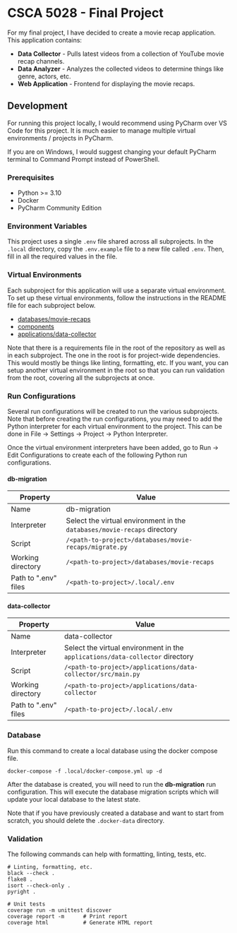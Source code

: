 # CSCA 5028 - Final Project

For my final project, I have decided to create a movie recap application. This application contains:

- **Data Collector** - Pulls latest videos from a collection of YouTube movie recap channels.
- **Data Analyzer** - Analyzes the collected videos to determine things like genre, actors, etc.
- **Web Application** - Frontend for displaying the movie recaps.

## Development

For running this project locally, I would recommend using PyCharm over VS Code for this project.
It is much easier to manage multiple virtual environments / projects in PyCharm.

If you are on Windows, I would suggest changing your default PyCharm terminal to Command Prompt instead of PowerShell.

### Prerequisites

- Python >= 3.10
- Docker
- PyCharm Community Edition

### Environment Variables

This project uses a single `.env` file shared across all subprojects.
In the `.local` directory, copy the `.env.example` file to a new file called `.env`.
Then, fill in all the required values in the file.

### Virtual Environments

Each subproject for this application will use a separate virtual environment.
To set up these virtual environments, follow the instructions in the README file for each subproject below.

- [databases/movie-recaps](./databases/movie-recaps/README.md)
- [components](./components/README.md)
- [applications/data-collector](./applications/data-collector/README.md)

Note that there is a requirements file in the root of the repository as well as in each subproject.
The one in the root is for project-wide dependencies. This would mostly be things like linting, formatting, etc.
If you want, you can setup another virtual environment in the root so that you can run validation from the root,
covering all the subprojects at once.

### Run Configurations

Several run configurations will be created to run the various subprojects. 
Note that before creating the run configurations, you may need to add the Python interpreter for each virtual
environment to the project. This can be done in File -> Settings -> Project -> Python Interpreter.

Once the virtual environment interpreters have been added, go to Run -> Edit Configurations to create each of
the following Python run configurations.

#### db-migration

| Property             | Value                                                                    |
|----------------------|--------------------------------------------------------------------------|
| Name                 | db-migration                                                             |
| Interpreter          | Select the virtual environment in the `databases/movie-recaps` directory |
| Script               | `/<path-to-project>/databases/movie-recaps/migrate.py`                   |
| Working directory    | `/<path-to-project>/databases/movie-recaps`                              |
| Path to ".env" files | `/<path-to-project>/.local/.env`                                         |

#### data-collector

| Property             | Value                                                                         |
|----------------------|-------------------------------------------------------------------------------|
| Name                 | data-collector                                                                |
| Interpreter          | Select the virtual environment in the `applications/data-collector` directory |
| Script               | `/<path-to-project>/applications/data-collector/src/main.py`                  |
| Working directory    | `/<path-to-project>/applications/data-collector`                              |
| Path to ".env" files | `/<path-to-project>/.local/.env`                                              |

### Database

Run this command to create a local database using the docker compose file.

```
docker-compose -f .local/docker-compose.yml up -d
```

After the database is created, you will need to run the **db-migration** run configuration.
This will execute the database migration scripts which will update your local database to the latest state.

Note that if you have previously created a database and want to start from scratch, you should delete 
the `.docker-data` directory.

### Validation

The following commands can help with formatting, linting, tests, etc.

```
# Linting, formatting, etc.
black --check .
flake8 .
isort --check-only .
pyright .

# Unit tests
coverage run -m unittest discover
coverage report -m      # Print report
coverage html           # Generate HTML report
```